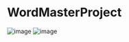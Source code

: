 # WordMasterProject
![image](https://github.com/21700776/WordMasterProject/assets/143426956/85285f66-1918-4bd5-bbf5-1661058e3393)
![image](https://github.com/21700776/WordMasterProject/assets/143426956/908dca7a-c3f5-4ad8-b237-e481a70660bc)
